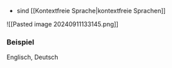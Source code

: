 - sind [[Kontextfreie Sprache|kontextfreie Sprachen]]


![[Pasted image 20240911133145.png]]


### Beispiel
Englisch, Deutsch